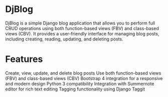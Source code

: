 # DjBlog

DjBlog is a simple Django blog application that allows you to perform full CRUD operations using both function-based views (FBV) and class-based views (CBV). It provides a user-friendly interface for managing blog posts, including creating, reading, updating, and deleting posts.

# Features
Create, view, update, and delete blog posts
Use both function-based views (FBV) and class-based views (CBV)
Bootstrap 4 integration for a responsive and modern design
Python 3 compatibility
Integration with Summernote editor for rich text editing
Tagging functionality using Django Taggit
